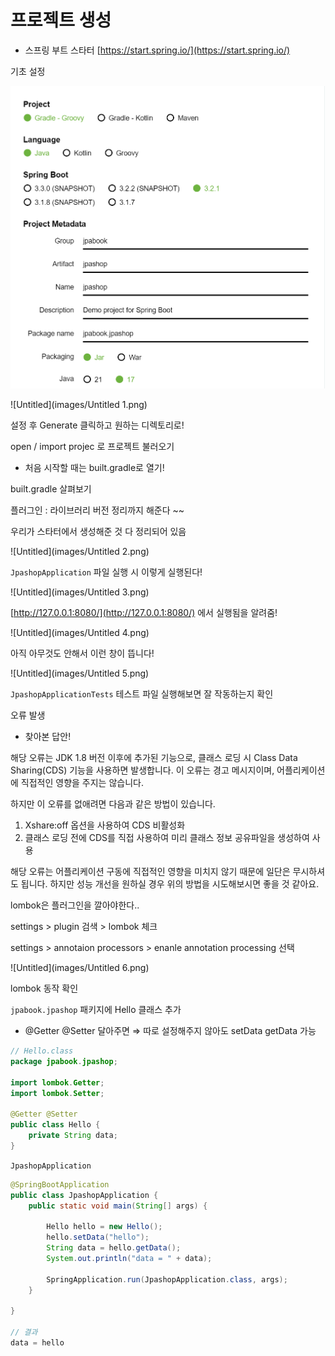 # 프로젝트 생성

- 스프링 부트 스타터 [https://start.spring.io/](https://start.spring.io/)

기초 설정

![Untitled](images/Untitled.png)

![Untitled](images/Untitled 1.png)


설정 후 Generate 클릭하고 원하는 디렉토리로!

open / import projec 로 프로젝트 불러오기

- 처음 시작할 때는 built.gradle로 열기!

built.gradle 살펴보기

플러그인 : 라이브러리 버전 정리까지 해준다 ~~

우리가 스타터에서 생성해준 것 다 정리되어 있음

![Untitled](images/Untitled 2.png)

`JpashopApplication` 파일 실행 시 이렇게 실행된다!

![Untitled](images/Untitled 3.png)

[http://127.0.0.1:8080/](http://127.0.0.1:8080/) 에서 실행됨을 알려줌!

![Untitled](images/Untitled 4.png)

아직 아무것도 안해서 이런 창이 뜹니다!

![Untitled](images/Untitled 5.png)

`JpashopApplicationTests` 테스트 파일 실행해보면 잘 작동하는지 확인

오류 발생

- 찾아본 답안!

해당 오류는 JDK 1.8 버전 이후에 추가된 기능으로, 클래스 로딩 시 Class Data Sharing(CDS) 기능을 사용하면 발생합니다. 이 오류는 경고 메시지이며, 어플리케이션에 직접적인 영향을 주지는 않습니다.

하지만 이 오류를 없애려면 다음과 같은 방법이 있습니다.

1. Xshare:off 옵션을 사용하여 CDS 비활성화
2. 클래스 로딩 전에 CDS를 직접 사용하여 미리 클래스 정보 공유파일을 생성하여 사용

해당 오류는 어플리케이션 구동에 직접적인 영향을 미치지 않기 때문에 일단은 무시하셔도 됩니다. 하지만 성능 개선을 원하실 경우 위의 방법을 시도해보시면 좋을 것 같아요.

lombok은 플러그인을 깔아야한다..

settings > plugin 검색 > lombok 체크

settings > annotaion processors > enanle annotation processing 선택

![Untitled](images/Untitled 6.png)

lombok 동작 확인

`jpabook.jpashop` 패키지에 Hello 클래스 추가

- @Getter @Setter 달아주면 ⇒ 따로 설정해주지 않아도 setData getData 가능

```java
// Hello.class
package jpabook.jpashop;

import lombok.Getter;
import lombok.Setter;

@Getter @Setter
public class Hello {
    private String data;
}
```

`JpashopApplication`

```java
@SpringBootApplication
public class JpashopApplication {
	public static void main(String[] args) {

		Hello hello = new Hello();
		hello.setData("hello");
		String data = hello.getData();
		System.out.println("data = " + data);

		SpringApplication.run(JpashopApplication.class, args);
	}

}

// 결과
data = hello
```